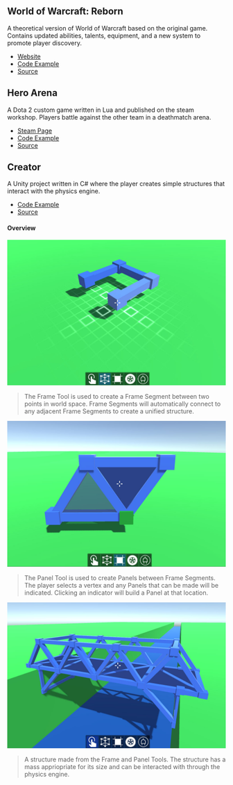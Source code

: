## World of Warcraft: Reborn
A theoretical version of World of Warcraft based on the original game. Contains updated abilities, talents, equipment, and a new system to promote player discovery.

- [Website](https://www.worldofwarcraftreborn.com)
- [Code Example](Reborn/static/js/reborn.js)
- [Source](Reborn)

## Hero Arena
A Dota 2 custom game written in Lua and published on the steam workshop. Players battle against the other team in a deathmatch arena.

- [Steam Page](https://steamcommunity.com/sharedfiles/filedetails/?id=821151547&searchtext=dota+2+arena+1v1)
- [Code Example](Hero%20Arena/game_controller.lua)
- [Source](Hero%20Arena)

## Creator
A Unity project written in C# where the player creates simple structures that interact with the physics engine.

- [Code Example](Creator/Frame/FrameTool.cs)
- [Source](Creator)

#### Overview
![Frame Tool](Images/creator_1.jpg)
> The Frame Tool is used to create a Frame Segment between two points in world space. Frame Segments will automatically connect to any adjacent Frame Segments to create a unified structure.

![Panel Tool](Images/creator_2.jpg)
> The Panel Tool is used to create Panels between Frame Segments. The player selects a vertex and any Panels that can be made will be indicated. Clicking an indicator will build a Panel at that location.

![Structure](Images/creator_3.jpg)
> A structure made from the Frame and Panel Tools. The structure has a mass appriopriate for its size and can be interacted with through the physics engine.
